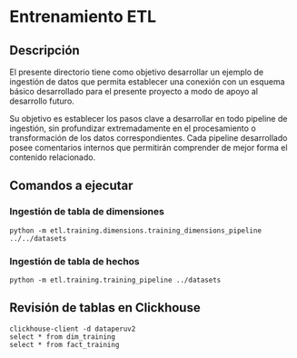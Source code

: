 # Entrenamiento ETL

## Descripción

El presente directorio tiene como objetivo desarrollar un ejemplo de ingestión de datos que permita establecer una conexión con un esquema básico desarrollado para el presente proyecto a modo de apoyo al desarrollo futuro.

Su objetivo es establecer los pasos clave a desarrollar en todo pipeline de ingestión, sin profundizar extremadamente en el procesamiento o transformación de los datos correspondientes.
Cada pipeline desarrollado posee comentarios internos que permitirán comprender de mejor forma el contenido relacionado.

## Comandos a ejecutar

### Ingestión de tabla de dimensiones
`python -m etl.training.dimensions.training_dimensions_pipeline ../../datasets`

### Ingestión de tabla de hechos
`python -m etl.training.training_pipeline ../datasets`

## Revisión de tablas en Clickhouse
```
clickhouse-client -d dataperuv2
select * from dim_training
select * from fact_training
```
